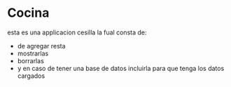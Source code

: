 # Cocina
esta es una applicacion cesilla la fual consta de:
- de agregar resta
- mostrarlas
- borrarlas
- y en caso de tener una base de datos incluirla para que tenga los datos cargados 
